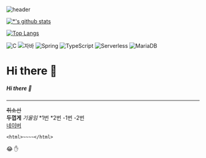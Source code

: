 ![header](https://capsule-render.vercel.app/api?type=wave&color=auto&height=300&section=header&text=깃허브%20특강&fontSize=90)

[![*'s github stats](https://github-readme-stats.vercel.app/api?username=HuhYujin)](https://github.com/HuhYujin)

[![Top Langs](https://github-readme-stats.vercel.app/api/top-langs/?username=HuhYujin)](https://github.com/HuhYujin/github-readme-stats)

![C](https://img.shields.io/badge/-C-123456?style=flat-square&logo=C&logoColor=black)
![자바](https://img.shields.io/badge/-자바-007396?style=flat&logo=Java&logoColor=ffffff)
![Spring](https://img.shields.io/badge/-Spring-6DB33F?style=for-the-badge&logo=Spring&logoColor=white)
![TypeScript](https://img.shields.io/badge/-TypeScript-3178C6?style=flat-square&logo=TypeScript&logoColor=white)
![Serverless](https://img.shields.io/badge/-Serverless-FD5750?style=flat-square&logo=Serverless&logoColor=magenta)
![MariaDB](https://img.shields.io/badge/-MariaDB-1F305F?style=flat-square&logo=mariadb&logoColor=white)
​

# Hi there 👋
##### Hi there 👋

<!-- -->
---
~~취소선~~ <br>
**두껍게**
*기울임*
*1번
*2번
-1번
-2번 <br>
[네이버](https://naver.com)
```
<html>~~~~</html>
```
😂
✋
